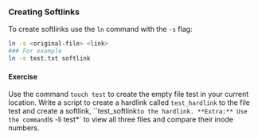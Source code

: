 ### Creating Softlinks
To create softlinks use the `ln` command with the `-s` flag:

~~~~~bash
ln -s <original-file> <link>
### For example
ln -s test.txt softlink
~~~~~

#### Exercise
Use the command `touch test` to create the empty file test in your current location. 
Write a script to create a hardlink called `test_hardlink` to the file test and create a softlink, ``test_softlink` to the hardlink.
**Extra:** Use the command `ls -li test*` to view all three files and compare their inode numbers. 
